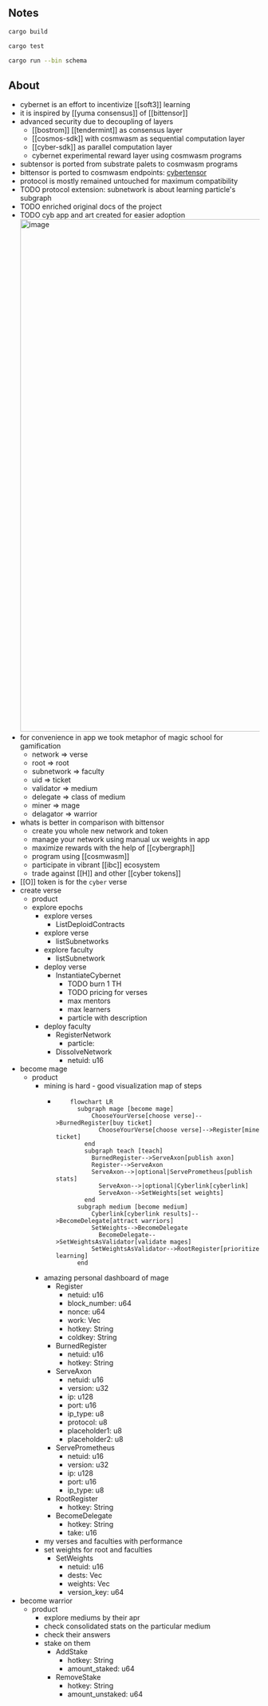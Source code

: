 ## Notes

```bash
cargo build
```

```bash
cargo test
```

```bash
cargo run --bin schema
```

## About
- cybernet is an effort to incentivize [[soft3]] learning
- it is inspired by [[yuma consensus]] of [[bittensor]]
- advanced security due to decoupling of layers
	- [[bostrom]] [[tendermint]] as consensus layer
	- [[cosmos-sdk]] with cosmwasm as sequential computation layer
	- [[cyber-sdk]] as parallel computation layer
	- cybernet experimental reward layer using cosmwasm programs
- subtensor is ported from substrate palets to cosmwasm programs
- bittensor is ported to cosmwasm endpoints: [cybertensor](https://github.com/cybercongress/cybertensor)
- protocol is mostly remained untouched for maximum compatibility
- TODO protocol extension: subnetwork is about learning particle's subgraph
- TODO enriched original docs of the project
- TODO cyb app and art created for easier adoption <img width="1025" alt="image" src="https://github.com/cybercongress/cybernet/assets/410789/198c9ed2-5e08-429c-9dfd-268d65cc5728">
- for convenience in app we took metaphor of magic school for gamification
	- network => verse
	- root => root
	- subnetwork => faculty
	- uid => ticket
	- validator => medium
	- delegate => class of medium
	- miner => mage
	- delagator => warrior
- whats is better in comparison with bittensor
	- create you whole new network and token
	- manage your network using manual ux weights in app
	- maximize rewards with the help of [[cybergraph]]
	- program using [[cosmwasm]]
	- participate in vibrant [[ibc]] ecosystem
	- trade against [[H]] and other [[cyber tokens]]
- [[O]] token is for the `cyber` verse
- create verse
	- product
    - explore epochs  
		- explore verses
			- ListDeploidContracts
		- explore verse
			- listSubnetworks
		- explore faculty
			- listSubnetwork
		- deploy verse
			- InstantiateCybernet
				- TODO burn 1 TH
				- TODO pricing for verses
				- max mentors
				- max learners
				- particle with description
		- deploy faculty
			- RegisterNetwork
				- particle:
			- DissolveNetwork
				- netuid: u16
- become mage
	- product
		- mining is hard - good visualization map of steps
			- ```mermaid
				  flowchart LR
				  	subgraph mage [become mage]
				  		ChooseYourVerse[choose verse]-->BurnedRegister[buy ticket]
				          ChooseYourVerse[choose verse]-->Register[mine ticket]
				      end
				      subgraph teach [teach]
				      	BurnedRegister-->ServeAxon[publish axon]
				      	Register-->ServeAxon
				  		ServeAxon-->|optional|ServePrometheus[publish stats]
				          ServeAxon-->|optional|Cyberlink[cyberlink]
				          ServeAxon-->SetWeights[set weights]
				      end
				  	subgraph medium [become medium]
				  	    Cyberlink[cyberlink results]-->BecomeDelegate[attract warriors]
				  		SetWeights-->BecomeDelegate
				          BecomeDelegate-->SetWeightsAsValidator[validate mages]
				  		SetWeightsAsValidator-->RootRegister[prioritize learning]
				  	end
		- amazing personal dashboard of mage
			- Register
				- netuid: u16
				- block_number: u64
				- nonce: u64
				- work: Vec<u8>
				- hotkey: String
				- coldkey: String
			- BurnedRegister
				- netuid: u16
				- hotkey: String
			- ServeAxon
				- netuid: u16
				- version: u32
				- ip: u128
				- port: u16
				- ip_type: u8
				- protocol: u8
				- placeholder1: u8
				- placeholder2: u8
			- ServePrometheus
				- netuid: u16
				- version: u32
				- ip: u128
				- port: u16
				- ip_type: u8
			- RootRegister
				- hotkey: String
			- BecomeDelegate
				- hotkey: String
				- take: u16
		- my verses and faculties with performance
		- set weights for root and faculties
			- SetWeights
				- netuid: u16
				- dests: Vec<u16>
				- weights: Vec<u16>
				- version_key: u64
- become warrior
	- product
		- explore mediums by their apr
		- check consolidated stats on the particular medium
		- check their answers
		- stake on them
			- AddStake
				- hotkey: String
				- amount_staked: u64
			- RemoveStake
				- hotkey: String
				- amount_unstaked: u64
